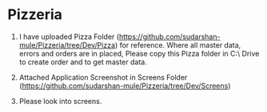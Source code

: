 # Pizzeria

1. I have uploaded Pizza Folder (https://github.com/sudarshan-mule/Pizzeria/tree/Dev/Pizza) for reference. Where all master data, errors and orders are in placed,
Please copy this Pizza folder in C:\ Drive to create order and to get master data.

2. Attached Application Screenshot in Screens Folder (https://github.com/sudarshan-mule/Pizzeria/tree/Dev/Screens)
3. Please look into screens.
